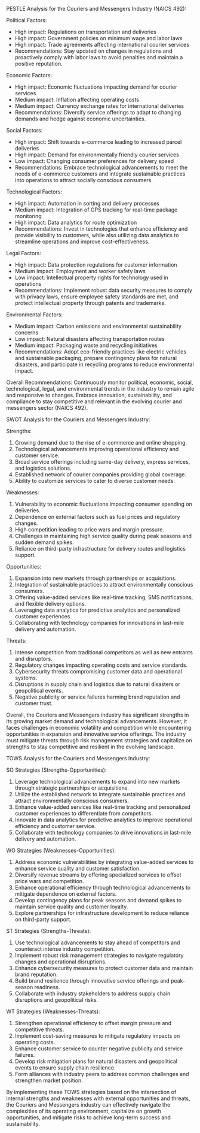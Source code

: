 PESTLE Analysis for the Couriers and Messengers Industry (NAICS 492):

Political Factors:
- High impact: Regulations on transportation and deliveries 
- High impact: Government policies on minimum wage and labor laws 
- High impact: Trade agreements affecting international courier services 
- Recommendations: Stay updated on changes in regulations and proactively comply with labor laws to avoid penalties and maintain a positive reputation.

Economic Factors:
- High impact: Economic fluctuations impacting demand for courier services 
- Medium impact: Inflation affecting operating costs 
- Medium impact: Currency exchange rates for international deliveries 
- Recommendations: Diversify service offerings to adapt to changing demands and hedge against economic uncertainties.

Social Factors:
- High impact: Shift towards e-commerce leading to increased parcel deliveries 
- High impact: Demand for environmentally friendly courier services 
- Low impact: Changing consumer preferences for delivery speed 
- Recommendations: Embrace technological advancements to meet the needs of e-commerce customers and integrate sustainable practices into operations to attract socially conscious consumers.

Technological Factors:
- High impact: Automation in sorting and delivery processes 
- Medium impact: Integration of GPS tracking for real-time package monitoring 
- High impact: Data analytics for route optimization 
- Recommendations: Invest in technologies that enhance efficiency and provide visibility to customers, while also utilizing data analytics to streamline operations and improve cost-effectiveness.

Legal Factors:
- High impact: Data protection regulations for customer information 
- Medium impact: Employment and worker safety laws 
- Low impact: Intellectual property rights for technology used in operations 
- Recommendations: Implement robust data security measures to comply with privacy laws, ensure employee safety standards are met, and protect intellectual property through patents and trademarks.

Environmental Factors:
- Medium impact: Carbon emissions and environmental sustainability concerns 
- Low impact: Natural disasters affecting transportation routes 
- Medium impact: Packaging waste and recycling initiatives 
- Recommendations: Adopt eco-friendly practices like electric vehicles and sustainable packaging, prepare contingency plans for natural disasters, and participate in recycling programs to reduce environmental impact.

Overall Recommendations: Continuously monitor political, economic, social, technological, legal, and environmental trends in the industry to remain agile and responsive to changes. Embrace innovation, sustainability, and compliance to stay competitive and relevant in the evolving courier and messengers sector (NAICS 492).

SWOT Analysis for the Couriers and Messengers Industry:

Strengths:
1. Growing demand due to the rise of e-commerce and online shopping.
2. Technological advancements improving operational efficiency and customer service.
3. Broad service offerings including same-day delivery, express services, and logistics solutions.
4. Established network of courier companies providing global coverage.
5. Ability to customize services to cater to diverse customer needs.

Weaknesses:
1. Vulnerability to economic fluctuations impacting consumer spending on deliveries.
2. Dependence on external factors such as fuel prices and regulatory changes.
3. High competition leading to price wars and margin pressure.
4. Challenges in maintaining high service quality during peak seasons and sudden demand spikes.
5. Reliance on third-party infrastructure for delivery routes and logistics support.

Opportunities:
1. Expansion into new markets through partnerships or acquisitions.
2. Integration of sustainable practices to attract environmentally conscious consumers.
3. Offering value-added services like real-time tracking, SMS notifications, and flexible delivery options.
4. Leveraging data analytics for predictive analytics and personalized customer experiences.
5. Collaborating with technology companies for innovations in last-mile delivery and automation.

Threats:
1. Intense competition from traditional competitors as well as new entrants and disruptors.
2. Regulatory changes impacting operating costs and service standards.
3. Cybersecurity threats compromising customer data and operational systems.
4. Disruptions in supply chain and logistics due to natural disasters or geopolitical events.
5. Negative publicity or service failures harming brand reputation and customer trust.

Overall, the Couriers and Messengers industry has significant strengths in its growing market demand and technological advancements. However, it faces challenges in economic volatility and competition while encountering opportunities in expansion and innovative service offerings. The industry must mitigate threats through risk management strategies and capitalize on strengths to stay competitive and resilient in the evolving landscape.

TOWS Analysis for the Couriers and Messengers Industry:

SO Strategies (Strengths-Opportunities):
1. Leverage technological advancements to expand into new markets through strategic partnerships or acquisitions.
2. Utilize the established network to integrate sustainable practices and attract environmentally conscious consumers.
3. Enhance value-added services like real-time tracking and personalized customer experiences to differentiate from competitors.
4. Innovate in data analytics for predictive analytics to improve operational efficiency and customer service.
5. Collaborate with technology companies to drive innovations in last-mile delivery and automation.

WO Strategies (Weaknesses-Opportunities):
1. Address economic vulnerabilities by integrating value-added services to enhance service quality and customer satisfaction.
2. Diversify revenue streams by offering specialized services to offset price wars and competition.
3. Enhance operational efficiency through technological advancements to mitigate dependence on external factors.
4. Develop contingency plans for peak seasons and demand spikes to maintain service quality and customer loyalty.
5. Explore partnerships for infrastructure development to reduce reliance on third-party support.

ST Strategies (Strengths-Threats):
1. Use technological advancements to stay ahead of competitors and counteract intense industry competition.
2. Implement robust risk management strategies to navigate regulatory changes and operational disruptions.
3. Enhance cybersecurity measures to protect customer data and maintain brand reputation.
4. Build brand resilience through innovative service offerings and peak-season readiness.
5. Collaborate with industry stakeholders to address supply chain disruptions and geopolitical risks.

WT Strategies (Weaknesses-Threats):
1. Strengthen operational efficiency to offset margin pressure and competitive threats.
2. Implement cost-saving measures to mitigate regulatory impacts on operating costs.
3. Enhance customer service to counter negative publicity and service failures.
4. Develop risk mitigation plans for natural disasters and geopolitical events to ensure supply chain resilience.
5. Form alliances with industry peers to address common challenges and strengthen market position.

By implementing these TOWS strategies based on the intersection of internal strengths and weaknesses with external opportunities and threats, the Couriers and Messengers industry can effectively navigate the complexities of its operating environment, capitalize on growth opportunities, and mitigate risks to achieve long-term success and sustainability.

